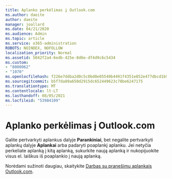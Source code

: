 ```yaml
---
title: Aplanko perkėlimas į Outlook.com
ms.author: daeite
author: daeite
manager: joallard
ms.date: 04/21/2020
ms.audience: Admin
ms.topic: article
ms.service: o365-administration
ROBOTS: NOINDEX, NOFOLLOW
localization_priority: Normal
ms.assetid: 5042f2a4-6edb-425e-8d6e-df4d9c6c5434
ms.custom:
- "8000062"
- "1070"
ms.openlocfilehash: f226e7ddba2d0c5c0bd0e05540b4491f4351e852e477dbcd1b982478481f4642
ms.sourcegitcommit: b5f7da89a650d2915dc652449623c78be6247175
ms.translationtype: MT
ms.contentlocale: lt-LT
ms.lasthandoff: 08/05/2021
ms.locfileid: "53984109"
---
```

# <a name="move-a-folder-in-outlookcom"></a>Aplanko perkėlimas į Outlook.com

Galite pertvarkyti aplankus dalyje **Parankiniai**, bet negalite pertvarkyti aplankų dalyje **Aplankai** arba padaryti poaplankį aplanku. Jei netyčia perkeliate aplanką į kitą aplanką, sukurkite naują aplanką ir nukopijuokite visus el. laiškus iš poaplankio į naują aplanką.
  
Norėdami sužinoti daugiau, skaitykite [Darbas su pranešimų aplankais Outlook.com](https://support.office.com/article/6bb0723a-f39f-4a8d-bb3f-fab5dcc2510a?wt.mc_id=Office_Outlook_com_Alchemy).